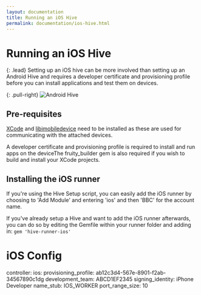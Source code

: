 ```yaml
---
layout: documentation
title: Running an iOS Hive
permalink: documentation/ios-hive.html
---
```



# Running an iOS Hive

{: .lead}
Setting up an iOS hive can be more involved than setting up an Android Hive and
requires a developer certificate and provisioning profile before you can install
applications and test them on devices.

{: .pull-right}
![Android Hive](/hive-ci/images/ios-hive.png)


## Pre-requisites

[XCode](https://developer.apple.com/xcode/) and [libimobiledevice](http://www.libimobiledevice.org/) need to be installed as these are used for communicating with the attached devices.

A developer certificate and provisioning profile is required to install and run apps on the deviceThe fruity_builder gem is also required if you wish to build and install your XCode projects.

## Installing the iOS runner

If you're using the Hive Setup script, you can easily add the iOS runner by choosing to 'Add Module' and entering 'ios' and then 'BBC' for the account name.

If you've already setup a Hive and want to add the iOS runner afterwards, you can do so by editing the Gemfile within your runner folder and adding in:
`gem 'hive-runner-ios'`

# iOS Config

  controller:
    ios:
      provisioning_profile: ab12c3d4-567e-8901-f2ab-34567890c1dg
      development_team: ABCD1EF2345
      signing_identity: iPhone Developer
      name_stub: IOS_WORKER
      port_range_size: 10

